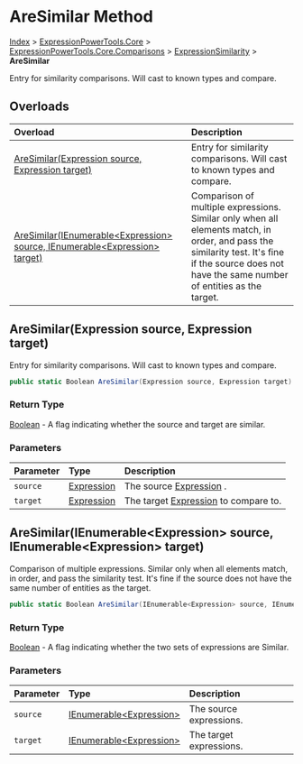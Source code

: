﻿# AreSimilar Method

[Index](../index.md) > [ExpressionPowerTools.Core](ExpressionPowerTools.Core.a.md) > [ExpressionPowerTools.Core.Comparisons](ExpressionPowerTools.Core.Comparisons.n.md) > [ExpressionSimilarity](ExpressionPowerTools.Core.Comparisons.ExpressionSimilarity.cs.md) > **AreSimilar**

Entry for similarity comparisons. Will cast to
            known types and compare.

## Overloads

| Overload | Description |
| :-- | :-- |
| [AreSimilar(Expression source, Expression target)](#aresimilarexpression-source-expression-target) | Entry for similarity comparisons. Will cast to            known types and compare. |
| [AreSimilar(IEnumerable&lt;Expression> source, IEnumerable&lt;Expression> target)](#aresimilarienumerableexpression-source-ienumerableexpression-target) | Comparison of multiple expressions. Similar            only when all elements match, in order, and            pass the similarity test. It's fine if the            source does not have the same number of entities            as the target. |
## AreSimilar(Expression source, Expression target)

Entry for similarity comparisons. Will cast to
            known types and compare.

```csharp
public static Boolean AreSimilar(Expression source, Expression target)
```

### Return Type

 [Boolean](https://docs.microsoft.com/dotnet/api/system.boolean)  - A flag indicating whether the source and target are similar.

### Parameters

| Parameter | Type | Description |
| :-- | :-- | :-- |
| `source` | [Expression](https://docs.microsoft.com/dotnet/api/system.linq.expressions.expression) | The source [Expression](https://docs.microsoft.com/dotnet/api/system.linq.expressions.expression) . |
| `target` | [Expression](https://docs.microsoft.com/dotnet/api/system.linq.expressions.expression) | The target [Expression](https://docs.microsoft.com/dotnet/api/system.linq.expressions.expression) to compare to. |


## AreSimilar(IEnumerable&lt;Expression> source, IEnumerable&lt;Expression> target)

Comparison of multiple expressions. Similar
            only when all elements match, in order, and
            pass the similarity test. It's fine if the
            source does not have the same number of entities
            as the target.

```csharp
public static Boolean AreSimilar(IEnumerable<Expression> source, IEnumerable<Expression> target)
```

### Return Type

 [Boolean](https://docs.microsoft.com/dotnet/api/system.boolean)  - A flag indicating whether the two sets of
            expressions are Similar.

### Parameters

| Parameter | Type | Description |
| :-- | :-- | :-- |
| `source` | [IEnumerable&lt;Expression>](https://docs.microsoft.com/dotnet/api/system.collections.generic.ienumerable-1) | The source expressions. |
| `target` | [IEnumerable&lt;Expression>](https://docs.microsoft.com/dotnet/api/system.collections.generic.ienumerable-1) | The target expressions. |


